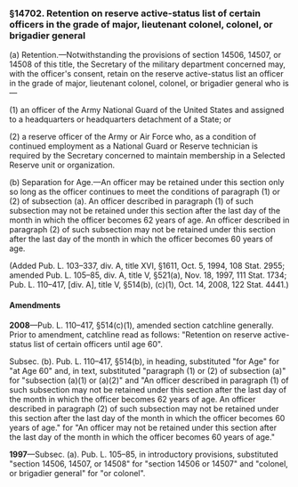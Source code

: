 ### §14702. Retention on reserve active-status list of certain officers in the grade of major, lieutenant colonel, colonel, or brigadier general ###

(a) Retention.—Notwithstanding the provisions of section 14506, 14507, or 14508 of this title, the Secretary of the military department concerned may, with the officer's consent, retain on the reserve active-status list an officer in the grade of major, lieutenant colonel, colonel, or brigadier general who is—

(1) an officer of the Army National Guard of the United States and assigned to a headquarters or headquarters detachment of a State; or

(2) a reserve officer of the Army or Air Force who, as a condition of continued employment as a National Guard or Reserve technician is required by the Secretary concerned to maintain membership in a Selected Reserve unit or organization.

(b) Separation for Age.—An officer may be retained under this section only so long as the officer continues to meet the conditions of paragraph (1) or (2) of subsection (a). An officer described in paragraph (1) of such subsection may not be retained under this section after the last day of the month in which the officer becomes 62 years of age. An officer described in paragraph (2) of such subsection may not be retained under this section after the last day of the month in which the officer becomes 60 years of age.

(Added Pub. L. 103–337, div. A, title XVI, §1611, Oct. 5, 1994, 108 Stat. 2955; amended Pub. L. 105–85, div. A, title V, §521(a), Nov. 18, 1997, 111 Stat. 1734; Pub. L. 110–417, [div. A], title V, §514(b), (c)(1), Oct. 14, 2008, 122 Stat. 4441.)

#### Amendments ####

**2008**—Pub. L. 110–417, §514(c)(1), amended section catchline generally. Prior to amendment, catchline read as follows: "Retention on reserve active-status list of certain officers until age 60".

Subsec. (b). Pub. L. 110–417, §514(b), in heading, substituted "for Age" for "at Age 60" and, in text, substituted "paragraph (1) or (2) of subsection (a)" for "subsection (a)(1) or (a)(2)" and "An officer described in paragraph (1) of such subsection may not be retained under this section after the last day of the month in which the officer becomes 62 years of age. An officer described in paragraph (2) of such subsection may not be retained under this section after the last day of the month in which the officer becomes 60 years of age." for "An officer may not be retained under this section after the last day of the month in which the officer becomes 60 years of age."

**1997**—Subsec. (a). Pub. L. 105–85, in introductory provisions, substituted "section 14506, 14507, or 14508" for "section 14506 or 14507" and "colonel, or brigadier general" for "or colonel".
